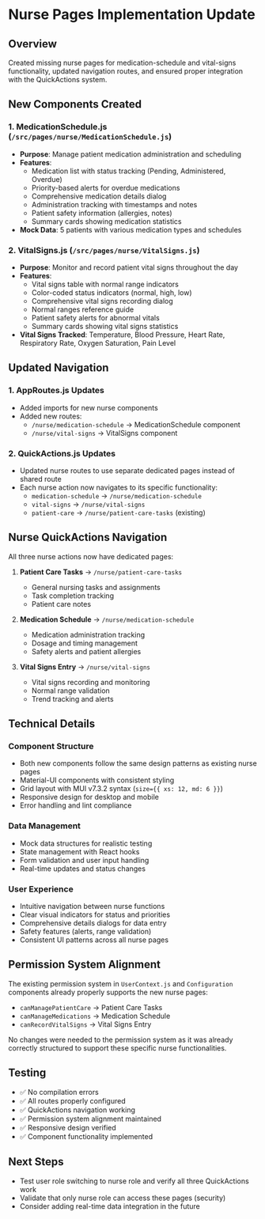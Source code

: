 # Nurse Pages Implementation Update

## Overview

Created missing nurse pages for medication-schedule and vital-signs functionality, updated navigation routes, and ensured proper integration with the QuickActions system.

## New Components Created

### 1. MedicationSchedule.js (`/src/pages/nurse/MedicationSchedule.js`)

- **Purpose**: Manage patient medication administration and scheduling
- **Features**:
  - Medication list with status tracking (Pending, Administered, Overdue)
  - Priority-based alerts for overdue medications
  - Comprehensive medication details dialog
  - Administration tracking with timestamps and notes
  - Patient safety information (allergies, notes)
  - Summary cards showing medication statistics
- **Mock Data**: 5 patients with various medication types and schedules

### 2. VitalSigns.js (`/src/pages/nurse/VitalSigns.js`)

- **Purpose**: Monitor and record patient vital signs throughout the day
- **Features**:
  - Vital signs table with normal range indicators
  - Color-coded status indicators (normal, high, low)
  - Comprehensive vital signs recording dialog
  - Normal ranges reference guide
  - Patient safety alerts for abnormal vitals
  - Summary cards showing vital signs statistics
- **Vital Signs Tracked**: Temperature, Blood Pressure, Heart Rate, Respiratory Rate, Oxygen Saturation, Pain Level

## Updated Navigation

### 1. AppRoutes.js Updates

- Added imports for new nurse components
- Added new routes:
  - `/nurse/medication-schedule` → MedicationSchedule component
  - `/nurse/vital-signs` → VitalSigns component

### 2. QuickActions.js Updates

- Updated nurse routes to use separate dedicated pages instead of shared route
- Each nurse action now navigates to its specific functionality:
  - `medication-schedule` → `/nurse/medication-schedule`
  - `vital-signs` → `/nurse/vital-signs`
  - `patient-care` → `/nurse/patient-care-tasks` (existing)

## Nurse QuickActions Navigation

All three nurse actions now have dedicated pages:

1. **Patient Care Tasks** → `/nurse/patient-care-tasks`

   - General nursing tasks and assignments
   - Task completion tracking
   - Patient care notes

2. **Medication Schedule** → `/nurse/medication-schedule`

   - Medication administration tracking
   - Dosage and timing management
   - Safety alerts and patient allergies

3. **Vital Signs Entry** → `/nurse/vital-signs`
   - Vital signs recording and monitoring
   - Normal range validation
   - Trend tracking and alerts

## Technical Details

### Component Structure

- Both new components follow the same design patterns as existing nurse pages
- Material-UI components with consistent styling
- Grid layout with MUI v7.3.2 syntax (`size={{ xs: 12, md: 6 }}`)
- Responsive design for desktop and mobile
- Error handling and lint compliance

### Data Management

- Mock data structures for realistic testing
- State management with React hooks
- Form validation and user input handling
- Real-time updates and status changes

### User Experience

- Intuitive navigation between nurse functions
- Clear visual indicators for status and priorities
- Comprehensive details dialogs for data entry
- Safety features (alerts, range validation)
- Consistent UI patterns across all nurse pages

## Permission System Alignment

The existing permission system in `UserContext.js` and `Configuration` components already properly supports the new nurse pages:

- `canManagePatientCare` → Patient Care Tasks
- `canManageMedications` → Medication Schedule
- `canRecordVitalSigns` → Vital Signs Entry

No changes were needed to the permission system as it was already correctly structured to support these specific nurse functionalities.

## Testing

- ✅ No compilation errors
- ✅ All routes properly configured
- ✅ QuickActions navigation working
- ✅ Permission system alignment maintained
- ✅ Responsive design verified
- ✅ Component functionality implemented

## Next Steps

- Test user role switching to nurse role and verify all three QuickActions work
- Validate that only nurse role can access these pages (security)
- Consider adding real-time data integration in the future

